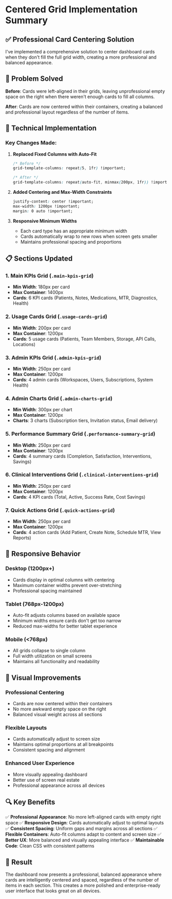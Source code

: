 # Centered Grid Implementation Summary

## ✅ **Professional Card Centering Solution**

I've implemented a comprehensive solution to center dashboard cards when they don't fill the full grid width, creating a more professional and balanced appearance.

## 🎯 **Problem Solved**

**Before**: Cards were left-aligned in their grids, leaving unprofessional empty space on the right when there weren't enough cards to fill all columns.

**After**: Cards are now centered within their containers, creating a balanced and professional layout regardless of the number of items.

## 🔧 **Technical Implementation**

### **Key Changes Made:**

1. **Replaced Fixed Columns with Auto-Fit**

   ```css
   /* Before */
   grid-template-columns: repeat(5, 1fr) !important;

   /* After */
   grid-template-columns: repeat(auto-fit, minmax(200px, 1fr)) !important;
   ```

2. **Added Centering and Max-Width Constraints**

   ```css
   justify-content: center !important;
   max-width: 1200px !important;
   margin: 0 auto !important;
   ```

3. **Responsive Minimum Widths**
   - Each card type has an appropriate minimum width
   - Cards automatically wrap to new rows when screen gets smaller
   - Maintains professional spacing and proportions

## 📋 **Sections Updated**

### 1. **Main KPIs Grid** (`.main-kpis-grid`)

- **Min Width**: 180px per card
- **Max Container**: 1400px
- **Cards**: 6 KPI cards (Patients, Notes, Medications, MTR, Diagnostics, Health)

### 2. **Usage Cards Grid** (`.usage-cards-grid`)

- **Min Width**: 200px per card
- **Max Container**: 1200px
- **Cards**: 5 usage cards (Patients, Team Members, Storage, API Calls, Locations)

### 3. **Admin KPIs Grid** (`.admin-kpis-grid`)

- **Min Width**: 250px per card
- **Max Container**: 1200px
- **Cards**: 4 admin cards (Workspaces, Users, Subscriptions, System Health)

### 4. **Admin Charts Grid** (`.admin-charts-grid`)

- **Min Width**: 300px per chart
- **Max Container**: 1200px
- **Charts**: 3 charts (Subscription tiers, Invitation status, Email delivery)

### 5. **Performance Summary Grid** (`.performance-summary-grid`)

- **Min Width**: 250px per card
- **Max Container**: 1200px
- **Cards**: 4 summary cards (Completion, Satisfaction, Interventions, Savings)

### 6. **Clinical Interventions Grid** (`.clinical-interventions-grid`)

- **Min Width**: 250px per card
- **Max Container**: 1200px
- **Cards**: 4 KPI cards (Total, Active, Success Rate, Cost Savings)

### 7. **Quick Actions Grid** (`.quick-actions-grid`)

- **Min Width**: 250px per card
- **Max Container**: 1200px
- **Cards**: 4 action cards (Add Patient, Create Note, Schedule MTR, View Reports)

## 📱 **Responsive Behavior**

### **Desktop (1200px+)**

- Cards display in optimal columns with centering
- Maximum container widths prevent over-stretching
- Professional spacing maintained

### **Tablet (768px-1200px)**

- Auto-fit adjusts columns based on available space
- Minimum widths ensure cards don't get too narrow
- Reduced max-widths for better tablet experience

### **Mobile (<768px)**

- All grids collapse to single column
- Full width utilization on small screens
- Maintains all functionality and readability

## 🎨 **Visual Improvements**

### **Professional Centering**

- Cards are now centered within their containers
- No more awkward empty space on the right
- Balanced visual weight across all sections

### **Flexible Layouts**

- Cards automatically adjust to screen size
- Maintains optimal proportions at all breakpoints
- Consistent spacing and alignment

### **Enhanced User Experience**

- More visually appealing dashboard
- Better use of screen real estate
- Professional appearance across all devices

## 🔍 **Key Benefits**

✅ **Professional Appearance**: No more left-aligned cards with empty right space
✅ **Responsive Design**: Cards automatically adjust to optimal layouts
✅ **Consistent Spacing**: Uniform gaps and margins across all sections
✅ **Flexible Containers**: Auto-fit columns adapt to content and screen size
✅ **Better UX**: More balanced and visually appealing interface
✅ **Maintainable Code**: Clean CSS with consistent patterns

## 🎯 **Result**

The dashboard now presents a professional, balanced appearance where cards are intelligently centered and spaced, regardless of the number of items in each section. This creates a more polished and enterprise-ready user interface that looks great on all devices.
